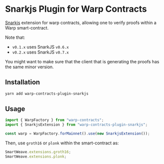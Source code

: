 # Snarkjs Plugin for Warp Contracts

[Snarkjs](https://github.com/iden3/snarkjs/blob/master/README.md) extension for warp contracts, allowing one to verify proofs within a Warp smart-contract.

Note that:

- `v0.1.x` uses SnarkJS `v0.6.x`
- `v0.2.x` uses SnarkJS `v0.7.x`

You might want to make sure that the client that is generating the proofs has the same minor version.

## Installation

```bash
yarn add warp-contracts-plugin-snarkjs
```

## Usage

```js
import { WarpFactory } from "warp-contracts";
import { SnarkjsExtension } from "warp-contracts-plugin-snarkjs";

const warp = WarpFactory.forMainnet().use(new SnarkjsExtension());
```

Then, use `groth16` or `plonk` within the smart-contract as:

```js
SmartWeave.extensions.groth16;
SmartWeave.extensions.plonk;
```
